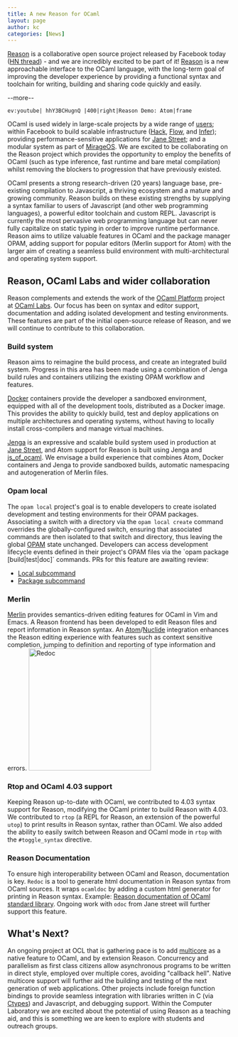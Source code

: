 ```yaml
---
title: A new Reason for OCaml
layout: page
author: kc
categories: [News]
---
```


[Reason](/wiki/Reason "wikilink") is a collaborative open source project
released by Facebook today ([HN
thread](https://news.ycombinator.com/item?id=11716975)) - and we are
incredibly excited to be part of it!
[Reason](http://facebook.github.io/reason/) is a new approachable
interface to the OCaml language, with the long-term goal of improving
the developer experience by providing a functional syntax and toolchain
for writing, building and sharing code quickly and easily.

--more--

`ev:youtube| hhY3BCHugnQ |400|right|Reason Demo: Atom|frame`

OCaml
is used widely in large-scale projects by a wide range of
[users](http://ocaml.org/learn/companies.html); within Facebook to build
scalable infrastructure ([Hack](http://hacklang.org/),
[Flow](http://flowtype.org/), and [Infer](http://fbinfer.com/));
providing performance-sensitive applications for [Jane
Street](https://www.janestreet.com/); and a modular system as part of
[MirageOS](/wiki/MirageOS "wikilink"). We are excited to be collaborating on
the Reason project which provides the opportunity to employ the benefits
of OCaml (such as type inference, fast runtime and bare metal
compilation) whilst removing the blockers to progression that have
previously existed.

OCaml presents a strong research-driven (20 years) language base,
pre-existing compilation to Javascript, a thriving ecosystem and a
mature and growing community. Reason builds on these existing strengths
by supplying a syntax familiar to users of Javascript (and other web
programming languages), a powerful editor toolchain and custom REPL.
Javascript is currently the most pervasive web programming language but
can never fully capitalize on static typing in order to improve runtime
performance. Reason aims to utilize valuable features in OCaml and the
package manager OPAM, adding support for popular editors (Merlin support
for Atom) with the larger aim of creating a seamless build environment
with multi-architectural and operating system support.

Reason, OCaml Labs and wider collaboration
------------------------------------------

Reason complements and extends the work of the [OCaml
Platform](/wiki/OCaml_Platform "wikilink") project at [OCaml
Labs](/wiki/Home "wikilink"). Our focus has been on syntax and editor support,
documentation and adding isolated development and testing environments.
These features are part of the initial open-source release of Reason,
and we will continue to contribute to this collaboration.

### Build system

Reason aims to reimagine the build process, and create an integrated
build system. Progress in this area has been made using a combination of
Jenga build rules and containers utilizing the existing OPAM workflow
and features.

[Docker](https://www.docker.com/) containers provide the developer a
sandboxed environment, equipped with all of the development tools,
distributed as a Docker image. This provides the ability to quickly
build, test and deploy applications on multiple architectures and
operating systems, without having to locally install cross-compilers and
manage virtual machines.

[Jenga](https://github.com/janestreet/jenga) is an expressive and
scalable build system used in production at [Jane
Street](https://www.janestreet.com/), and Atom support for Reason is
built using Jenga and [js\_of\_ocaml](http://ocsigen.org/js_of_ocaml/).
We envisage a build experience that combines Atom, Docker containers and
Jenga to provide sandboxed builds, automatic namespacing and
autogeneration of Merlin files.

### Opam local

The `opam local` project's goal is to enable developers to create
isolated development and testing environments for their OPAM packages.
Associating a switch with a directory via the `opam local create`
command overrides the globally-configured switch, ensuring that
associated commands are then isolated to that switch and directory, thus
leaving the global [OPAM](/wiki/OPAM "wikilink") state unchanged. Developers
can access development lifecycle events defined in their project's OPAM
files via the \`opam package \[build|test|doc\]\` commands. PRs for this
feature are awaiting review:

-   [Local subcommand](https://github.com/ocaml/opam/pull/2550)
-   [Package subcommand](https://github.com/ocaml/opam/pull/2551)

### Merlin

[Merlin](/wiki/Merlin "wikilink") provides semantics-driven editing features
for OCaml in Vim and Emacs. A Reason frontend has been developed to edit
Reason files and report information in Reason syntax. An
[Atom](https://atom.io/)/[Nuclide](http://nuclide.io/) integration
enhances the Reason editing experience with features such as context
sensitive completion, jumping to definition and reporting of type
information and errors.
<img src="Reason_documentation_image.png" title="fig:Redoc" alt="Redoc" width="275" />

### Rtop and OCaml 4.03 support

Keeping Reason up-to-date with OCaml, we contributed to 4.03 syntax
support for Reason, modifying the OCaml printer to build Reason with
4.03. We contributed to `rtop` (a REPL for Reason, an extension of the
powerful `utop`) to print results in Reason syntax, rather than OCaml.
We also added the ability to easily switch between Reason and OCaml mode
in `rtop` with the `#toggle_syntax` directive.

### Reason Documentation

To ensure high interoperability between OCaml and Reason, documentation
is key. `Redoc` is a tool to generate html documentation in Reason
syntax from OCaml sources. It wraps `ocamldoc` by adding a custom html
generator for printing in Reason syntax. Example: [Reason documentation
of OCaml standard
library](http://kcsrk.info/reason_stdlib_docs/Docstrings.html). Ongoing
work with `odoc` from Jane street will further support this feature.

What's Next?
------------

An ongoing project at OCL that is gathering pace is to add
[multicore](/wiki/Multicore "wikilink") as a native feature to OCaml, and by
extension Reason. Concurrency and parallelism as first class citizens
allow asynchronous programs to be written in direct style, employed over
multiple cores, avoiding "callback hell". Native multicore support will
further aid the building and testing of the next generation of web
applications. Other projects include foreign function bindings to
provide seamless integration with libraries written in C (via
[Ctypes](/wiki/Ctypes "wikilink")) and Javascript, and debugging support.
Within the Computer Laboratory we are excited about the potential of
using Reason as a teaching aid, and this is something we are keen to
explore with students and outreach groups.
